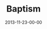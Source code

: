 ---
layout: message
category: message
series: "Kingdom Come"
title: "Baptism"
date: 2013-11-23-00-00
message_id: 832
audio: "http://s3.amazonaws.com/crossroads-media/messages/audio/kingdomcome_07.mp3"
audio-duration: "31:21"
description: "Baptism"
video: "http://s3.amazonaws.com/crossroads-media/messages/video/kingdomcome_07.mp4"
video-duration: "31:21"
video-image: "http://s3.amazonaws.com/crossroads-media/images/kingdomcome_07_still.jpg"
program: "http://s3.amazonaws.com/crossroads-media/documents/11_23-24_13Program_LO.pdf"
tag: 
 - baptism
 - journey
 - kingdom-come
 - crossroads
 - crossroads-church
 - program
explicit: false
---